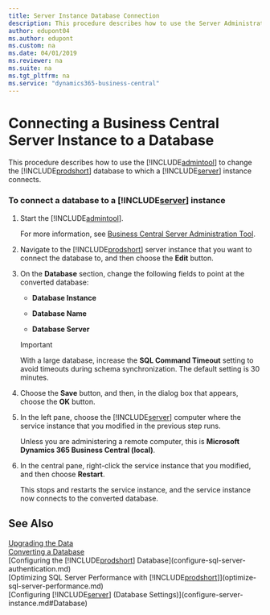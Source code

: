 ```yaml
---
title: Server Instance Database Connection
description: This procedure describes how to use the Server Administration tool to change the Dynamics NAV database to which a Server instance connects.
author: edupont04
ms.author: edupont
ms.custom: na
ms.date: 04/01/2019
ms.reviewer: na
ms.suite: na
ms.tgt_pltfrm: na
ms.service: "dynamics365-business-central"
---
```


# Connecting a Business Central Server Instance to a Database
This procedure describes how to use the [!INCLUDE[admintool](../developer/includes/admintool.md)] to change the [!INCLUDE[prodshort](../developer/includes/prodshort.md)] database to which a [!INCLUDE[server](../developer/includes/server.md)] instance connects.  

### To connect a database to a [!INCLUDE[server](../developer/includes/server.md)] instance  

1.  Start the [!INCLUDE[admintool](../developer/includes/admintool.md)].  

     For more information, see [Business Central Server Administration Tool](Administration-Tool.md).  

2.  Navigate to the [!INCLUDE[prodshort](../developer/includes/prodshort.md)] server instance that you want to connect the database to, and then choose the **Edit** button.  

3.  On the **Database** section, change the following fields to point at the converted database:  

    -   **Database Instance**  

    -   **Database Name**  

    -   **Database Server**  

    > [!IMPORTANT]  
    >  With a large database, increase the **SQL Command Timeout** setting to avoid timeouts during schema synchronization. The default setting is 30 minutes.  

4.  Choose the **Save** button, and then, in the dialog box that appears, choose the **OK** button.  

5.  In the left pane, choose the [!INCLUDE[server](../developer/includes/server.md)] computer where the service instance that you modified in the previous step runs.  

     Unless you are administering a remote computer, this is **Microsoft Dynamics 365 Business Central \(local\)**.  

6.  In the central pane, right-click the service instance that you modified, and then choose **Restart**.  

     This stops and restarts the service instance, and the service instance now connects to the converted database.  

## See Also
  
[Upgrading the Data](../upgrade/Upgrading-the-Data.md)  
[Converting a Database](../upgrade/converting-a-database.md)  
[Configuring the [!INCLUDE[prodshort](../developer/includes/prodshort.md)] Database](configure-sql-server-authentication.md)  
[Optimizing SQL Server Performance with [!INCLUDE[prodshort](../developer/includes/prodshort.md)]](optimize-sql-server-performance.md)  
[Configuring [!INCLUDE[server](../developer/includes/server.md)] (Database Settings)](configure-server-instance.md#Database)  